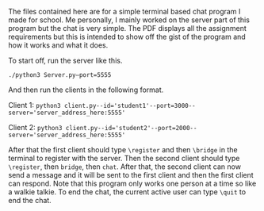 The files contained here are for a simple terminal based chat program I made for school. Me personally, I mainly worked on the server part of this program but the chat is very simple. The PDF displays all the assignment requirements but this is intended to show off the gist of the program and how it works and what it does. 

To start off, run the server like this.

`./python3 Server.py–port=5555`

And then run the clients in the following format.

Client 1: `python3 client.py--id='student1'--port=3000--server='server_address_here:5555'`

Client 2: `python3 client.py--id='student2'--port=2000--server='server_address_here:5555'`


After that the first client should type `\register` and then `\bridge` in the terminal to register with the server. Then the second client should type `\register`, then `bridge`, then `chat`. After that, the second client can now send a message and it will be sent to the first client and then the first client can respond. Note that this program only works one person at a time so like a walkie talkie. To end the chat, the current active user can type `\quit` to end the chat.
